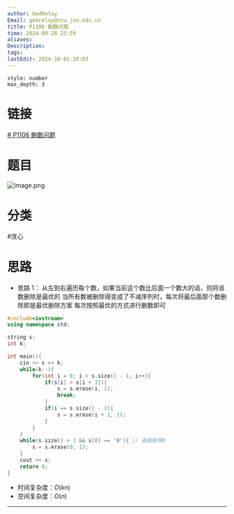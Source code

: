 ```yaml
---
author: GedRelay
Email: gedrelay@stu.jnu.edu.cn
title: P1106 删数问题
time: 2024-09-28 23:59
aliases: 
Description: 
tags: 
lastEdit: 2024-10-01-20:03
---
```


```toc
style: number
max_depth: 3
```

# 链接
[# P1106 删数问题](https://www.luogu.com.cn/problem/P1106) 

# 题目
![image.png](https://ged-pic-bed.oss-cn-guangzhou.aliyuncs.com/img/202409282359934.png)


# 分类
#贪心 

# 思路
- 思路 1：
从左到右遍历每个数，如果当前这个数比后面一个数大的话，则将该数删除是最优的
当所有数被删除得变成了不减序列时，每次将最后面那个数删除即是最优删除方案
每次按照最优的方式进行删数即可


```cpp
#include<iostream>
using namespace std;

string s;
int k;

int main(){
    cin >> s >> k;
    while(k--){
        for(int i = 0; i < s.size() - 1; i++){
            if(s[i] > s[i + 1]){
                s = s.erase(i, 1);
                break;
            }
            if(i == s.size() - 2){
                s = s.erase(i + 1, 1);
            }
        }
    }
    while(s.size() > 1 && s[0] == '0'){ // 去除前导0
        s = s.erase(0, 1);
    }
    cout << s;
    return 0;
}
```


- 时间复杂度：${O\left( kn \right)  }$ 
- 空间复杂度：${O\left( n \right)  }$ 


---

